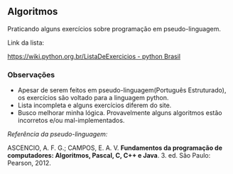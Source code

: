 <h2>Algoritmos</h2>

Praticando alguns exercícios sobre programação em pseudo-linguagem. 

<p>
    Link da lista: 
</p>
<a href="https://wiki.python.org.br/ListaDeExercicios">https://wiki.python.org.br/ListaDeExercicios - python Brasil</a>  
   
<br>

<h3>Observações</h3>
<ul>
 <li> Apesar de serem feitos em pseudo-linguagem(Português Estruturado), os exercícios são voltado para a linguagem python. </li>
 <li>Lista incompleta e alguns exercícios diferem do site.
 </li>
 <li>Busco melhorar minha lógica. Provavelmente alguns algoritmos estão incorretos e/ou mal-implementados.
 </li>
</ul>
<p>
<em>Referência da pseudo-linguagem:</em>

 ASCENCIO, A. F. G.; CAMPOS, E. A. V. <strong>Fundamentos da programação de
computadores: Algoritmos, Pascal, C, C++ e Java</strong>. 3. ed. São Paulo: Pearson,  2012.
</p>

